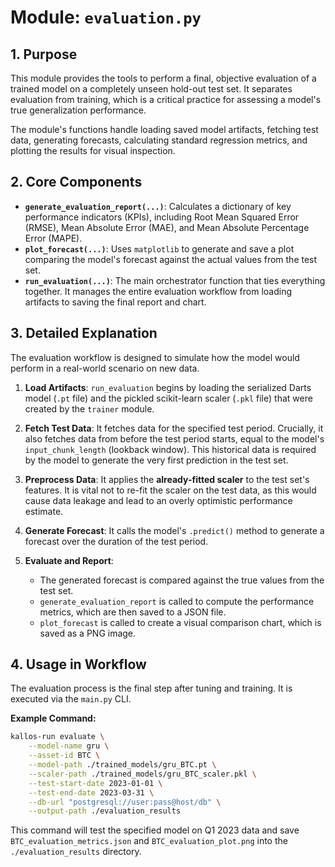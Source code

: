 # Module: `evaluation.py`

## 1. Purpose

This module provides the tools to perform a final, objective evaluation of a trained model on a completely unseen hold-out test set. It separates evaluation from training, which is a critical practice for assessing a model's true generalization performance.

The module's functions handle loading saved model artifacts, fetching test data, generating forecasts, calculating standard regression metrics, and plotting the results for visual inspection.

## 2. Core Components

-   **`generate_evaluation_report(...)`**: Calculates a dictionary of key performance indicators (KPIs), including Root Mean Squared Error (RMSE), Mean Absolute Error (MAE), and Mean Absolute Percentage Error (MAPE).
-   **`plot_forecast(...)`**: Uses `matplotlib` to generate and save a plot comparing the model's forecast against the actual values from the test set.
-   **`run_evaluation(...)`**: The main orchestrator function that ties everything together. It manages the entire evaluation workflow from loading artifacts to saving the final report and chart.

## 3. Detailed Explanation

The evaluation workflow is designed to simulate how the model would perform in a real-world scenario on new data.

1.  **Load Artifacts**: `run_evaluation` begins by loading the serialized Darts model (`.pt` file) and the pickled scikit-learn scaler (`.pkl` file) that were created by the `trainer` module.

2.  **Fetch Test Data**: It fetches data for the specified test period. Crucially, it also fetches data from before the test period starts, equal to the model's `input_chunk_length` (lookback window). This historical data is required by the model to generate the very first prediction in the test set.

3.  **Preprocess Data**: It applies the **already-fitted scaler** to the test set's features. It is vital not to re-fit the scaler on the test data, as this would cause data leakage and lead to an overly optimistic performance estimate.

4.  **Generate Forecast**: It calls the model's `.predict()` method to generate a forecast over the duration of the test period.

5.  **Evaluate and Report**:
    -   The generated forecast is compared against the true values from the test set.
    -   `generate_evaluation_report` is called to compute the performance metrics, which are then saved to a JSON file.
    -   `plot_forecast` is called to create a visual comparison chart, which is saved as a PNG image.

## 4. Usage in Workflow

The evaluation process is the final step after tuning and training. It is executed via the `main.py` CLI.

**Example Command:**

```bash
kallos-run evaluate \
    --model-name gru \
    --asset-id BTC \
    --model-path ./trained_models/gru_BTC.pt \
    --scaler-path ./trained_models/gru_BTC_scaler.pkl \
    --test-start-date 2023-01-01 \
    --test-end-date 2023-03-31 \
    --db-url "postgresql://user:pass@host/db" \
    --output-path ./evaluation_results
```

This command will test the specified model on Q1 2023 data and save `BTC_evaluation_metrics.json` and `BTC_evaluation_plot.png` into the `./evaluation_results` directory.
